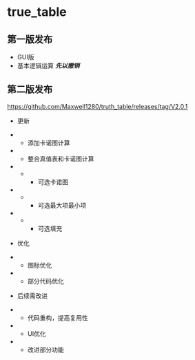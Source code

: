 # true_table
##  第一版发布
 - GUI版
 - 基本逻辑运算
 ***先以撤销***
## 第二版发布
https://github.com/Maxwell1280/truth_table/releases/tag/V2.0.1


+ 更新
+ + 添加卡诺图计算
+ + 整合真值表和卡诺图计算
+ + + 可选卡诺图
+ + + 可选最大项最小项
+ + + 可选填充

+ 优化
+ + 图标优化
+ + 部分代码优化

+ 后续需改进
+ + 代码重构，提高复用性
+ + UI优化
+ + 改进部分功能

